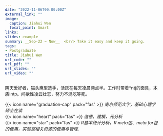 ```yaml
---
date: "2022-11-06T00:00:00Z"
external_link: ""
image:
  caption: Jiahui Wen
  focal_point: Smart
links:
slides: example
summary: __Sep-22 ~ Now__  <br/> Take it easy and keep it going.
tags:
- Postgraduate 
title: Jiahui Wen
url_code: ""
url_pdf: ""
url_slides: ""
url_video: ""
---
```

阴天爱好者，猫头鹰型选手，活跃在每天凌晨两点半。工作时带着*ntj的面具，本质intp。间歇性凌云壮志，努力不混吃等死。

{{< icon name="graduation-cap" pack="fas" >}} _南京师范大学，基础心理学硕士在读_  
{{< icon name="heart" pack="fas" >}} _道德，建模，元分析_  
{{< icon name="star" pack="fas" >}} _R基本统计分析，R meta包、meta for包的使用，实验室相关资源的使用与管理._  
 


